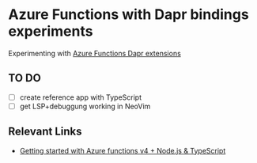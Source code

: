 # Azure Functions with Dapr bindings experiments

Experimenting with [Azure Functions Dapr extensions](https://github.com/Azure/azure-functions-dapr-extension)

## TO DO

- [ ] create reference app with TypeScript
- [ ] get LSP+debuggung working in NeoVim

## Relevant Links

- [Getting started with Azure functions v4 + Node.js & TypeScript](https://dev.to/wolksoftware/getting-started-with-azure-functions-v4-nodejs-typescript-439e)
